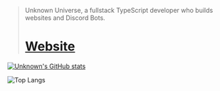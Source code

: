 > Unknown Universe, a fullstack TypeScript developer who builds websites and Discord Bots.
> # [Website](https://unknownuniverse.me)

[![Unknown's GitHub stats](https://github-readme-stats.vercel.app/api?username=Unknown-Universe)](https://github.com/anuraghazra/github-readme-stats)


![Top Langs](https://github-readme-stats.vercel.app/api/top-langs/?username=Unknown-Universe&theme=dark)
